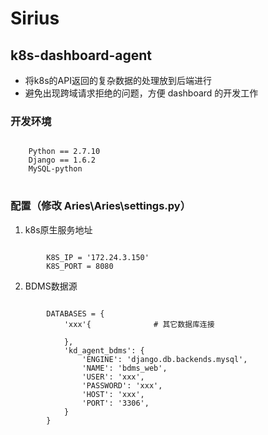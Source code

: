 # Sirius

## k8s-dashboard-agent

* 将k8s的API返回的复杂数据的处理放到后端进行
* 避免出现跨域请求拒绝的问题，方便 dashboard 的开发工作

### 开发环境
<pre>
<code>
    Python == 2.7.10
    Django == 1.6.2
    MySQL-python
</code>
</pre>

### 配置（修改 **Aries\Aries\settings.py**）
1. k8s原生服务地址

<pre><code>
        K8S_IP = '172.24.3.150'
        K8S_PORT = 8080
</code></pre>

2. BDMS数据源

<pre><code>
        DATABASES = {
            'xxx'{              # 其它数据库连接

            },
            'kd_agent_bdms': {
                'ENGINE': 'django.db.backends.mysql',
                'NAME': 'bdms_web',
                'USER': 'xxx',
                'PASSWORD': 'xxx',
                'HOST': 'xxx',
                'PORT': '3306',
            }
        }
</code></pre>






